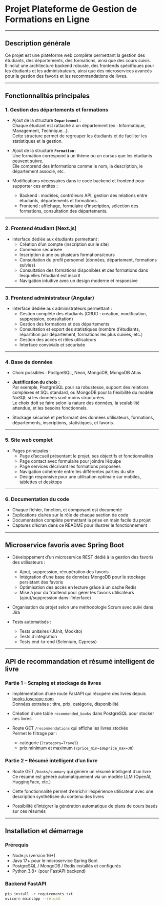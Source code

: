 # Projet Plateforme de Gestion de Formations en Ligne

---

## Description générale

Ce projet est une plateforme web complète permettant la gestion des étudiants, des départements, des formations, ainsi que des cours suivis.  
Il inclut une architecture backend robuste, des frontends spécifiques pour les étudiants et les administrateurs, ainsi que des microservices avancés pour la gestion des favoris et les recommandations de livres.

---

## Fonctionnalités principales

### 1. Gestion des départements et formations

- Ajout de la structure **`Departement`** :  
  Chaque étudiant est rattaché à un département (ex : Informatique, Management, Technique...).  
  Cette structure permet de regrouper les étudiants et de faciliter les statistiques et la gestion.

- Ajout de la structure **`Formation`** :  
  Une formation correspond à un thème ou un cursus que les étudiants peuvent suivre.  
  Elle comprend des informations comme le nom, la description, le département associé, etc.

- Modifications nécessaires dans le code backend et frontend pour supporter ces entités :
  - Backend : modèles, contrôleurs API, gestion des relations entre étudiants, départements et formations.
  - Frontend : affichage, formulaire d’inscription, sélection des formations, consultation des départements.

---

### 2. Frontend étudiant (Next.js)

- Interface dédiée aux étudiants permettant :
  - Création d’un compte (inscription sur le site)
  - Connexion sécurisée
  - Inscription à une ou plusieurs formations/cours
  - Consultation du profil personnel (données, département, formations suivies)
  - Consultation des formations disponibles et des formations dans lesquelles l’étudiant est inscrit
  - Navigation intuitive avec un design moderne et responsive

---

### 3. Frontend administrateur (Angular)

- Interface dédiée aux administrateurs permettant :
  - Gestion complète des étudiants (CRUD : création, modification, suppression, consultation)
  - Gestion des formations et des départements
  - Consultation et export des statistiques (nombre d’étudiants, répartition par département, formations les plus suivies, etc.)
  - Gestion des accès et rôles utilisateurs
  - Interface conviviale et sécurisée

---

### 4. Base de données

- Choix possibles : PostgreSQL, Neon, MongoDB, MongoDB Atlas  
- **Justification du choix :**  
  Par exemple, PostgreSQL pour sa robustesse, support des relations complexes et SQL standard, ou MongoDB pour la flexibilité du modèle NoSQL si les données sont moins structurées.  
  Le choix doit se faire selon la nature des données, la scalabilité attendue, et les besoins fonctionnels.

- Stockage sécurisé et performant des données utilisateurs, formations, départements, inscriptions, statistiques, et favoris.

---

### 5. Site web complet

- Pages principales :
  - Page d’accueil présentant le projet, ses objectifs et fonctionnalités
  - Page contact avec formulaire pour joindre l’équipe
  - Page services décrivant les formations proposées
  - Navigation cohérente entre les différentes parties du site
  - Design responsive pour une utilisation optimale sur mobiles, tablettes et desktops

---

### 6. Documentation du code

- Chaque fichier, fonction, et composant est documenté
- Explications claires sur le rôle de chaque section de code
- Documentation complète permettant la prise en main facile du projet
- Captures d’écran dans ce README pour illustrer le fonctionnement

---

## Microservice favoris avec Spring Boot

- Développement d’un microservice REST dédié à la gestion des favoris des utilisateurs :
  - Ajout, suppression, récupération des favoris
  - Intégration d’une base de données MongoDB pour le stockage persistant des favoris
  - Optimisation des accès en lecture grâce à un cache Redis
  - Mise à jour du frontend pour gérer les favoris utilisateurs (ajout/suppression dans l’interface)

- Organisation du projet selon une méthodologie Scrum avec suivi dans Jira

- Tests automatisés :
  - Tests unitaires (JUnit, Mockito)
  - Tests d’intégration
  - Tests end-to-end (Selenium, Cypress)

---

## API de recommandation et résumé intelligent de livre

### Partie 1 – Scraping et stockage de livres

- Implémentation d’une route FastAPI qui récupère des livres depuis [books.toscrape.com](https://books.toscrape.com)  
  Données extraites : titre, prix, catégorie, disponibilité

- Création d’une table `recommended_books` dans PostgreSQL pour stocker ces livres

- Route GET `/recommendations` qui affiche les livres stockés  
  Permet le filtrage par :
  - catégorie (`?category=Travel`)
  - prix minimum et maximum (`?price_min=10&price_max=30`)

### Partie 2 – Résumé intelligent d’un livre

- Route GET `/books/summary` qui génère un résumé intelligent d’un livre  
  Ce résumé est généré automatiquement via un modèle LLM (OpenAI, HuggingFace, etc.)

- Cette fonctionnalité permet d’enrichir l’expérience utilisateur avec une description synthétisée du contenu des livres

- Possibilité d’intégrer la génération automatique de plans de cours basés sur ces résumés

---

## Installation et démarrage

### Prérequis

- Node.js (version 16+)
- Java 17+ pour le microservice Spring Boot
- PostgreSQL / MongoDB / Redis installés et configurés
- Python 3.8+ (pour FastAPI backend)

### Backend FastAPI

```bash
pip install -r requirements.txt
uvicorn main:app --reload
